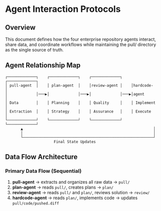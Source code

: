 # Agent Interaction Protocols

## Overview
This document defines how the four enterprise repository agents interact, share data, and coordinate workflows while maintaining the pull/ directory as the single source of truth.

## Agent Relationship Map

```
┌─────────────┐    ┌─────────────┐    ┌─────────────┐    ┌─────────────┐
│ pull-agent  │    │ plan-agent  │    │review-agent │    │hardcode-    │
│             │───▶│             │───▶│             │───▶│agent        │
│ Data        │    │ Planning    │    │ Quality     │    │ Implement   │
│ Extraction  │    │ Strategy    │    │ Assurance   │    │ Execute     │
└─────────────┘    └─────────────┘    └─────────────┘    └─────────────┘
       ▲                                                           │
       │                                                           │
       └───────────────────────────────────────────────────────────┘
                      Final State Updates
```

## Data Flow Architecture

### Primary Data Flow (Sequential)
1. **pull-agent** → extracts and organizes all raw data → `pull/`
2. **plan-agent** → reads `pull/`, creates plans → `plan/`
3. **review-agent** → reads `pull/` and `plan/`, reviews solution → `review/`
4. **hardcode-agent** → reads `plan/`, implements code → updates `pull/code/pushed.diff`
